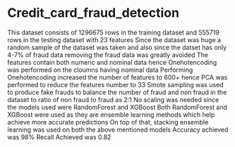 # Credit_card_fraud_detection
This dataset consists of 1296675 rows in the training dataset and 555719 rows in the testing dataset with 23 features
Since the dataset was huge a random sample of the dataset was taken and also since the datset has only 4-7% of fraud data removing the fraud data was greatly avoided
The features contain both numeric and nominal data hence Onehotencoding was performed on the cloumns having nominal data
Performing Onehotencoding increased the number of features to 600+ hence PCA was performed to reduce the features number to 33
Smote sampling was used to produce fake frauds to balance the number of fraud and non fraud in the dataset to ratio of non fraud to fraud as 2:1
No scaling was needed since the models used were RandomForest and XGBoost
Both RandomForest and XGBoost were used as they are ensemble learning methods which help achieve more accurate predictions
On top of that, stacking ensemble learning was used on both the above mentioned models
Accuracy achieved was 98%
Recall Achieved was 0.82
